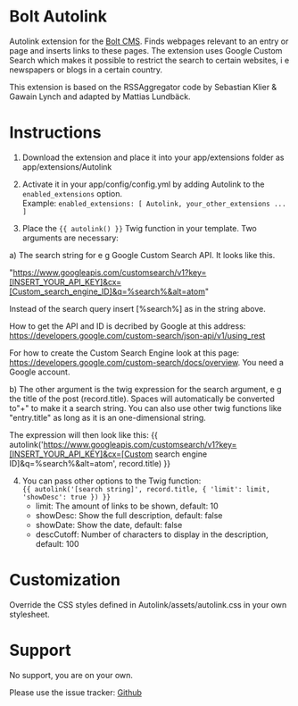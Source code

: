 Bolt Autolink
=======================

Autolink extension for the [Bolt CMS](http://www.bolt.cm). Finds  webpages relevant to an entry or page and inserts links to these pages. The extension uses Google Custom Search which makes it possible to restrict the search to certain websites, i e newspapers or blogs in a certain country.

This extension is based on the RSSAggregator code by Sebastian Klier & Gawain Lynch and adapted by Mattias Lundbäck.

Instructions
=======================

1. Download the extension and place it into your app/extensions folder as app/extensions/Autolink

2. Activate it in your app/config/config.yml by adding Autolink to the `enabled_extensions` option.  
Example: `enabled_extensions: [ Autolink, your_other_extensions ... ]`

3. Place the `{{ autolink() }}` Twig function in your template. Two arguments are necessary:

a) The search string for e g Google Custom Search API. It looks like this.

"https://www.googleapis.com/customsearch/v1?key=[INSERT_YOUR_API_KEY]&cx=[Custom_search_engine_ID]&q=%search%&alt=atom"

Instead of the search query insert [%search%] as in the string above. 

How to get the API and ID is decribed by Google at this address: https://developers.google.com/custom-search/json-api/v1/using_rest

For how to create the Custom Search Engine look at this page: https://developers.google.com/custom-search/docs/overview. You need a Google account.

b) The other argument is the twig expression for the search argument, e g the title of the post (record.title). Spaces will automatically be converted to"+" to make it a search string. You can also use other twig functions like "entry.title" as long as it is an one-dimensional string.

The expression will then look like this: {{ autolink('https://www.googleapis.com/customsearch/v1?key=[INSERT_YOUR_API_KEY]&cx=[Custom search engine ID]&q=%search%&alt=atom', record.title) }}

4. You can pass other options to the Twig function:  
`{{ autolink('[search string]', record.title, { 'limit': limit, 'showDesc': true }) }}`  
	+ limit: The amount of links to be shown, default: 10
	+ showDesc: Show the full description, default: false
	+ showDate: Show the date, default: false  
	+ descCutoff: Number of characters to display in the description, default: 100

Customization
=======================

Override the CSS styles defined in Autolink/assets/autolink.css in your own stylesheet.

Support
=======================

No support, you are on your own.

Please use the issue tracker: [Github](http://github.com/sekl/bolt-autolink/issues)
